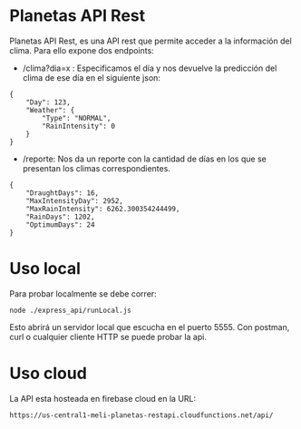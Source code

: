 # Planetas API Rest

Planetas API Rest, es una API rest que permite acceder a la información 
del clima.
Para ello expone dos endpoints:
* /clima?dia=x : Especificamos el día y nos devuelve la predicción del clima de ese día en el siguiente json:
```
{
    "Day": 123,
    "Weather": {
        "Type": "NORMAL",
        "RainIntensity": 0
    }
}
```
* /reporte: Nos da un reporte con la cantidad de días en los que se presentan los climas correspondientes.
```
{
    "DraughtDays": 16,
    "MaxIntensityDay": 2952,
    "MaxRainIntensity": 6262.300354244499,
    "RainDays": 1202,
    "OptimumDays": 24
}
```

# Uso local

Para probar localmente se debe correr:
```
node ./express_api/runLocal.js
```
Esto abrirá un servidor local que escucha en el puerto 5555. Con postman, curl o cualquier cliente HTTP se puede probar la api.

# Uso cloud

La API esta hosteada en firebase cloud en la URL:
```
https://us-central1-meli-planetas-restapi.cloudfunctions.net/api/
```
